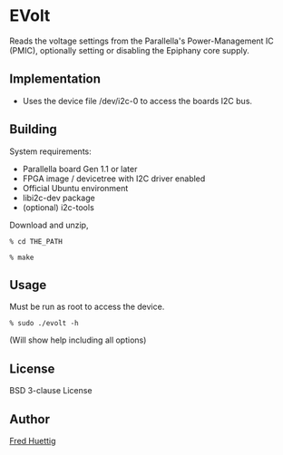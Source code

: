 # EVolt

Reads the voltage settings from the Parallella's Power-Management IC (PMIC),
optionally setting or disabling the Epiphany core supply.

## Implementation

* Uses the device file /dev/i2c-0 to access the boards I2C bus.

## Building

System requirements:

* Parallella board Gen 1.1 or later
* FPGA image / devicetree with I2C driver enabled
* Official Ubuntu environment
* libi2c-dev package
* (optional) i2c-tools

Download and unzip,

``% cd THE_PATH``

``% make``

## Usage

Must be run as root to access the device.

``% sudo ./evolt -h``

(Will show help including all options)

## License

BSD 3-clause License

## Author

[Fred Huettig](mailto:Fred@Adapteva.com)


